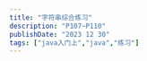 ```yaml
---
title: "字符串综合练习"
description: "P107~P110"
publishDate: "2023 12 30"
tags: ["java入门上","java","练习"]
---
```


